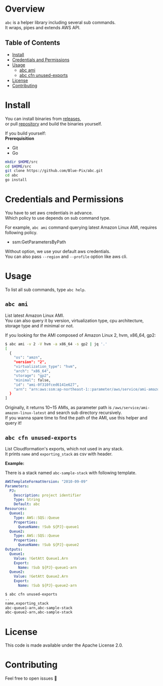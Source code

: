 # Overview
`abc` is a helper library including several sub commands.  
It wraps, pipes and extends AWS API.  

## Table of Contents

- [Install](#install)
- [Credentials and Permissions](#credentials-and-permissions)
- [Usage](#usage)
  - [abc ami](#abc-ami)
  - [abc cfn unused-exports](#abc-cfn-unused-exports)
- [License](#license)
- [Contributing](#contributing)

# Install
You can install binaries from [releases](https://github.com/Blue-Pix/abc/releases),   
or pull [repository](https://github.com/Blue-Pix/abc) and build the binaries yourself.

If you build yourself:  
**Prerequisition**
- Git
- Go

```sh
mkdir $HOME/src
cd $HOME/src
git clone https://github.com/Blue-Pix/abc.git
cd abc
go install
```

# Credentials and Permissions

You have to set aws credentials in advance.  
Which policy to use depends on sub command type.  
  
For example, `abc ami` command querying latest Amazon Linux AMI, requires following policy.

- ssm:GetParametersByPath

Without option, we use your default aws credentials.  
You can also pass `--region` and `--profile` option like aws cli.

# Usage
To list all sub commands, type `abc help`.

## `abc ami`

List latest Amazon Linux AMI.  
You can also query it by version, virtualization type, cpu architecture, storage type and if minimal or not.

If you looking for the AMI composed of Amazon Linux 2, hvm, x86_64, gp2:

```sh
$ abc ami -v 2 -V hvm -a x86_64 -s gp2 | jq '.'
[
  {
    "os": "amzn",
    "version": "2",
    "virtualization_type": "hvm",
    "arch": "x86_64",
    "storage": "gp2",
    "minimal": false,
    "id": "ami-0f310fced6141e627",
    "arn": "arn:aws:ssm:ap-northeast-1::parameter/aws/service/ami-amazon-linux-latest/amzn2-ami-hvm-x86_64-gp2"
  }
]
```

Originally, it returns 10~15 AMIs, as parameter path is `/aws/service/ami-amazon-linux-latest` and search sub directory recursively.  
If you wanna spare time to find the path of the AMI, use this helper and query it!

## `abc cfn unused-exports`

List Cloudformation's exports, which not used in any stack.  
It prints `name` and `exporting_stack` as csv with header.

**Example:**

There is a stack named `abc-sample-stack` with following template.

```yaml
AWSTemplateFormatVersion: "2010-09-09"
Parameters:
  PJ:
    Description: project identifier
    Type: String
    Default: abc
Resources:
  Queue1:
    Type: AWS::SQS::Queue
    Properties: 
      QueueName: !Sub ${PJ}-queue1
  Queue2:
    Type: AWS::SQS::Queue
    Properties: 
      QueueName: !Sub ${PJ}-queue2
Outputs:
  Queue1:
    Value: !GetAtt Queue1.Arn
    Export:
      Name: !Sub ${PJ}-queue1-arn
  Queue2:
    Value: !GetAtt Queue2.Arn
    Export:
      Name: !Sub ${PJ}-queue2-arn
```

```sh
$ abc cfn unused-exports
..
name,exporting_stack
abc-queue1-arn,abc-sample-stack
abc-queue2-arn,abc-sample-stack
```

# License
This code is made available under the Apache License 2.0.

# Contributing
Feel free to open issues 🎉
